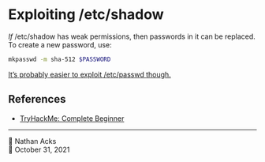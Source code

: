 # Exploiting /etc/shadow

*If* /etc/shadow has weak permissions, then passwords in it can be replaced. To create a new password, use:

```bash
mkpasswd -m sha-512 $PASSWORD
```

[It’s probably easier to exploit /etc/passwd though.](local-file-inclusion-attacks.md)

## References

* [TryHackMe: Complete Beginner](tryhackme-complete-beginner.md)

- - - -

👤 Nathan Acks  
📅 October 31, 2021
